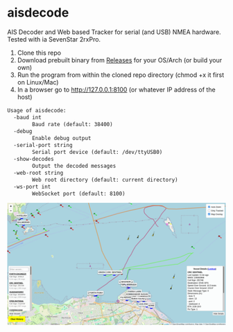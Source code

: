 # aisdecode
AIS Decoder and Web based Tracker for serial (and USB) NMEA hardware. Tested with ia SevenStar 2rxPro.

1) Clone this repo
2) Download prebuilt binary from [Releases](https://github.com/madpsy/aisdecode/releases) for your OS/Arch (or build your own)
3) Run the program from within the cloned repo directory (chmod +x it first on Linux/Mac)
4) In a browser go to http://127.0.0.1:8100 (or whatever IP address of the host)

```
Usage of aisdecode:
  -baud int
    	Baud rate (default: 38400)
  -debug
    	Enable debug output
  -serial-port string
    	Serial port device (default: /dev/ttyUSB0)
  -show-decodes
    	Output the decoded messages
  -web-root string
    	Web root directory (default: current directory)
  -ws-port int
    	WebSocket port (default: 8100)
```

![aisdecode](images/aisdecode.png)
